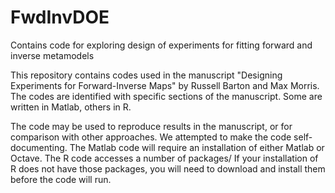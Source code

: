 # FwdInvDOE
Contains code for exploring design of experiments for fitting forward and inverse metamodels

This repository contains codes used in the manuscript "Designing Experiments for Forward-Inverse Maps" by Russell Barton and Max Morris. The codes are identified with specific sections of the manuscript. Some are written in Matlab, others in R.

The code may be used to reproduce results in the manuscript, or for comparison with other approaches. We attempted to make the code self-documenting. The Matlab code will require an installation of either Matlab or Octave. The R code accesses a number of packages/ If your installation of R does not have those packages, you will need to download and install them before the code will run.
